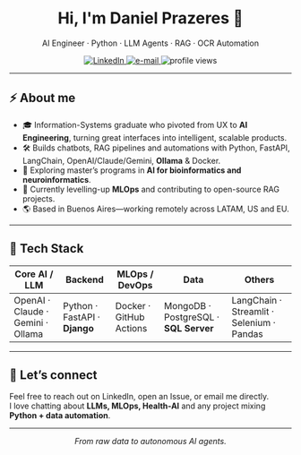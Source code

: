 <!-- GitHub Profile README – danielprazeres -->
<h1 align="center">Hi, I'm Daniel Prazeres 👋</h1>
<p align="center">
  AI Engineer · Python · LLM Agents · RAG · OCR Automation
</p>

<p align="center">
  <a href="https://www.linkedin.com/in/danielmprazeres">
    <img src="https://img.shields.io/badge/LinkedIn-danielmprazeres-blue?logo=linkedin" alt="LinkedIn">
  </a>
  <a href="mailto:contato@danielprazeres.com">
    <img src="https://img.shields.io/badge/e--mail-contato%40danielprazeres.com-darkred" alt="e-mail">
  </a>
  <img src="https://komarev.com/ghpvc/?username=danielprazeres&color=blue" alt="profile views">
</p>

---

## ⚡ About me
- 🎓 Information-Systems graduate who pivoted from UX to **AI Engineering**, turning great interfaces into intelligent, scalable products.  
- 🛠 Builds chatbots, RAG pipelines and automations with Python, FastAPI, LangChain, OpenAI/Claude/Gemini, **Ollama** & Docker.  
- 🔬 Exploring master’s programs in **AI for bioinformatics and neuroinformatics**.  
- 🌱 Currently levelling-up **MLOps** and contributing to open-source RAG projects.  
- 🌎 Based in Buenos Aires—working remotely across LATAM, US and EU.

---

## 🧰 Tech Stack

| Core AI / LLM | Backend | MLOps / DevOps | Data | Others |
|---------------|---------|----------------|------|--------|
| OpenAI · Claude · Gemini · Ollama | Python · FastAPI · **Django** | Docker · GitHub Actions | MongoDB · PostgreSQL · **SQL Server** | LangChain · Streamlit · Selenium · Pandas |

---
<!--
## 📌 Featured Projects

| Repository | One-liner |
|------------|-----------|

| **[llm_creating_pdf](https://github.com/danielprazeres/llm_creating_pdf)** | Streamlit + Ollama app that generates product-spec PDFs on demand **with zero API cost** |
| **[invoice-extraction-rag](https://github.com/danielprazeres/invoice-extraction-rag)** | PaddleOCR + LangChain RAG pipeline for reliable invoice-data extraction |
| **[predict-infra-demo](https://github.com/danielprazeres/predict-infra-demo)** | Synthetic-data demo predicting server incidents (Zabbix → Prophet) |

> **Want a live demo?** Check the PDF generator on Streamlit Cloud or ping me for a deep-dive into the support-dashboards project.

---
-->
<!--
## ✒️ Blog / Talks
- *How to measure confidence in document extraction with RAG* — Medium (coming soon)  
- *From UX to AI Engineering in 18 months* — Lightning talk @ PyData Buenos Aires


---
-->

## 🤝 Let’s connect
Feel free to reach out on LinkedIn, open an Issue, or email me directly.  
I love chatting about **LLMs, MLOps, Health-AI** and any project mixing **Python + data automation**.

---

<p align="center"><em>From raw data to autonomous AI agents.</em></p>
